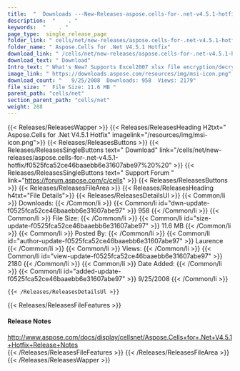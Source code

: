 ```yaml
---
title:  "  Downloads ---New-Releases-aspose.cells-for-.net-v4.5.1-hotfix . " 
description:  "    . " 
keywords:  "    . " 
page_type:  single_release_page
folder_link: " cells/net/new-releases/aspose.cells-for-.net-v4.5.1-hotfix/"
folder_name: " Aspose.Cells for .Net V4.5.1 Hotfix"
download_link: " /cells/net/new-releases/aspose.cells-for-.net-v4.5.1-hotfix/f0525fca52ce46baaebb6e31607abe97"
download_text: " Download"
Intro_text: " What's New? Supports Excel2007 xlsx file encryption/decryption Supports ..."
image_link: " https://downloads.aspose.com/resources/img/msi-icon.png"
download_count: "   9/25/2008  Downloads: 958  Views: 2179"
file_size: "  File Size: 11.6 MB "
parent_path: "cells/net"
section_parent_path: "cells/net"
weight: 288 
---
```


{{< Releases/ReleasesWapper >}}
  {{< Releases/ReleasesHeading H2txt=" Aspose.Cells for .Net V4.5.1 Hotfix" imagelink="/resources/img/msi-icon.png">}}
  {{< Releases/ReleasesButtons >}}
    {{< Releases/ReleasesSingleButtons text=" Download" link="/cells/net/new-releases/aspose.cells-for-.net-v4.5.1-hotfix/f0525fca52ce46baaebb6e31607abe97%20%20" >}}
    {{< Releases/ReleasesSingleButtons text=" Support Forum " link="https://forum.aspose.com/c/cells" >}}
  {{< Releases/ReleasesButtons >}}
  {{< Releases/ReleasesFileArea >}}
    {{< Releases/ReleasesHeading h4txt="File Details">}}
    {{< Releases/ReleasesDetailsUl >}}
            {{< Common/li  >}} Downloads: {{< /Common/li >}} 
      {{< Common/li id="dwn-update-f0525fca52ce46baaebb6e31607abe97" >}} 958 {{< /Common/li >}} 
      {{< Common/li  >}} File Size: {{< /Common/li >}} 
      {{< Common/li id="size-update-f0525fca52ce46baaebb6e31607abe97" >}} 11.6 MB {{< /Common/li >}} 
      {{< Common/li  >}} Posted By: {{< /Common/li >}} 
      {{< Common/li id="author-update-f0525fca52ce46baaebb6e31607abe97" >}} Laurence {{< /Common/li >}} 
      {{< Common/li  >}} Views: {{< /Common/li >}} 
      {{< Common/li id="view-update-f0525fca52ce46baaebb6e31607abe97" >}} 2180 {{< /Common/li >}} 
      {{< Common/li  >}} Date Added: {{< /Common/li >}} 
      {{< Common/li id="added-update-f0525fca52ce46baaebb6e31607abe97" >}} 9/25/2008 {{< /Common/li >}} 

    {{< /Releases/ReleasesDetailsUl >}}

  {{< Releases/ReleasesFileFeatures >}}
      <h4>Release Notes</h4><div><a href="http://www.aspose.com/docs/display/cellsnet/Aspose.Cells+for+.Net+V4.5.1+Hotfix+Release+Notes">http://www.aspose.com/docs/display/cellsnet/Aspose.Cells+for+.Net+V4.5.1+Hotfix+Release+Notes</a></div>
  {{< /Releases/ReleasesFileFeatures >}}
 {{< /Releases/ReleasesFileArea >}}
{{< /Releases/ReleasesWapper >}}


